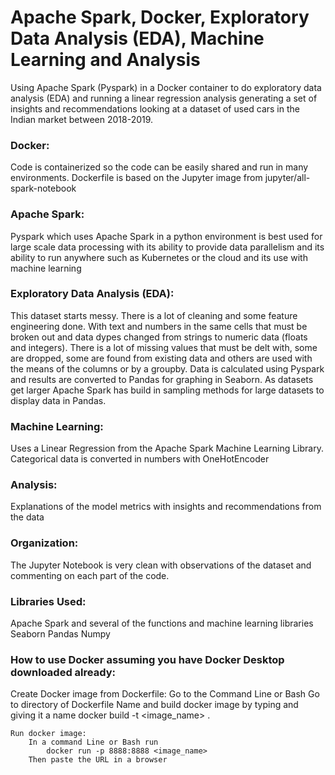 # Apache Spark, Docker, Exploratory Data Analysis (EDA), Machine Learning and Analysis

Using Apache Spark (Pyspark) in a Docker container to do exploratory data analysis (EDA) and running a linear regression analysis generating a set of insights and recommendations looking at a dataset of used cars in the Indian market between 2018-2019.

### Docker:
Code is containerized so the code can be easily shared and run in many environments. Dockerfile is based on the Jupyter image from jupyter/all-spark-notebook

### Apache Spark:
Pyspark which uses Apache Spark in a python environment is best used for large scale data processing with its ability to provide data parallelism and its ability to run anywhere such as Kubernetes or the cloud and its use with machine learning

### Exploratory Data Analysis (EDA):
This dataset starts messy. There is a lot of cleaning and some feature engineering done. With text and numbers in the same cells that must be broken out and data dypes changed from strings to numeric data (floats and integers). There is a lot of missing values that must be delt with, some are dropped, some are found from existing data and others are used with the means of the columns or by a groupby. Data is calculated using Pyspark and results are converted to Pandas for graphing in Seaborn. As datasets get larger Apache Spark has build in sampling methods for large datasets to display data in Pandas.

### Machine Learning:
Uses a Linear Regression from the Apache Spark Machine Learning Library. Categorical data is converted in numbers with OneHotEncoder

### Analysis:
Explanations of the model metrics with insights and recommendations from the data

### Organization:
The Jupyter Notebook is very clean with observations of the dataset and commenting on each part of the code.

### Libraries Used:
Apache Spark and several of the functions and machine learning libraries
Seaborn
Pandas
Numpy

### How to use Docker assuming you have Docker Desktop downloaded already:
Create Docker image from Dockerfile:
	Go to the Command Line or Bash
	Go to directory of Dockerfile
	Name and build docker image by typing and giving it a name
		docker build -t <image_name> .

	Run docker image:
		In a command Line or Bash run
			docker run -p 8888:8888 <image_name>
		Then paste the URL in a browser
